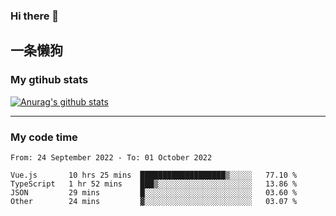 ### Hi there 👋

## 一条懒狗
<!--
**kiss-me-quickly/kiss-me-quickly** is a ✨ _special_ ✨ repository because its `README.md` (this file) appears on your GitHub profile.

Here are some ideas to get you started:

- 🔭 I’m currently working on ...
- 🌱 I’m currently learning ...
- 👯 I’m looking to collaborate on ...
- 🤔 I’m looking for help with ...
- 💬 Ask me about ...
- 📫 How to reach me: ...
- 😄 Pronouns: ...
- ⚡ Fun fact: ...
-->


### My gtihub stats

[![Anurag's github stats](https://github-readme-stats.vercel.app/api?username=kiss-me-quickly)](https://github.com/anuraghazra/github-readme-stats)

***

### My code time

<!--START_SECTION:waka-->

```text
From: 24 September 2022 - To: 01 October 2022

Vue.js       10 hrs 25 mins  ███████████████████▒░░░░░   77.10 %
TypeScript   1 hr 52 mins    ███▒░░░░░░░░░░░░░░░░░░░░░   13.86 %
JSON         29 mins         █░░░░░░░░░░░░░░░░░░░░░░░░   03.60 %
Other        24 mins         ▓░░░░░░░░░░░░░░░░░░░░░░░░   03.07 %
```

<!--END_SECTION:waka-->
